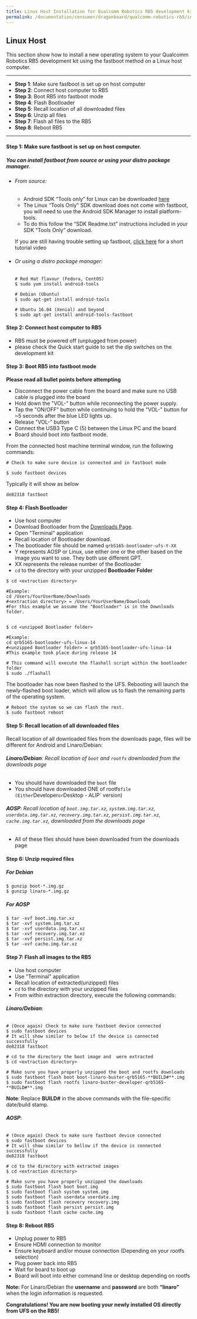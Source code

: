 ---title: Linux Host Installation for Qualcomm Robotics RB5 development kitpermalink: /documentation/consumer/dragonboard/qualcomm-robotics-rb5/installation/linux-fastboot.md.html---## Linux HostThis section show how to install a new operating system to your Qualcomm Robotics RB5 development kit using the fastboot method on a Linux host computer.***- **Step 1**: Make sure fastboot is set up on host computer- **Step 2**: Connect host computer to RB5- **Step 3**: Boot RB5 into fastboot mode- **Step 4**: Flash Bootloader- **Step 5**: Recall location of all downloaded files- **Step 6**: Unzip all files- **Step 7**: Flash all files to the RB5- **Step 8**: Reboot RB5***#### **Step 1**: Make sure fastboot is set up on host computer.##### You can install fastboot from source or using your distro package manager.- ###### From source:  - Android SDK “Tools only” for Linux can be downloaded <a href="https://developer.android.com/studio/releases/platform-tools.html" target="_blank">here</a>  - The Linux “Tools Only” SDK download does not come with fastboot, you will need to use the Android SDK Manager to install platform-tools.  - To do this follow the “SDK Readme.txt” instructions included in your SDK “Tools Only” download.  If you are still having trouble setting up fastboot, <a href="https://youtu.be/W_zlydVBftA" target="_blank">click here</a> for a short tutorial video- ###### Or using a distro package manager:  ```  # Red Hat flavour (Fedora, CentOS)  $ sudo yum install android-tools  # Debian (Ubuntu)  $ sudo apt-get install android-tools  # Ubuntu 16.04 (Xenial) and beyond  $ sudo apt-get install android-tools-fastboot  ```#### **Step 2**: Connect host computer to RB5- RB5 must be powered off (unplugged from power)- please check the Quick start guide to set the dip switches on the development kit#### **Step 3**: Boot RB5 into fastboot mode**Please read all bullet points before attempting**- Disconnect the power cable from the board and make sure no USB cable is plugged into the board- Hold down the "VOL-" button while reconnecting the power supply.- Tap the "ON/OFF" button while continuing to hold the "VOL-" button for ~5 seconds after the blue LED lights up.- Release "VOL-" button- Connect the USB3 Type C (5) between the Linux PC and the board- Board should boot into fastboot mode.From the connected host machine terminal window, run the following commands:```shell# Check to make sure device is connected and in fastboot mode$ sudo fastboot devices```Typically it will show as below```shellde82318	fastboot```#### **Step 4**: Flash Bootloader- Use host computer- Download Bootloader from the [Downloads Page](../downloads/).- Open "Terminal" application- Recall location of Bootloader download.- The bootloader file should be named `qrb5165-bootloader-ufs-Y-XX`- Y represents AOSP or Linux, use either one or the other based on the image you want to use. They both use different GPT.- XX represents the release number of the Bootloader- `cd` to the directory with your unzipped **Bootloader Folder**```shell$ cd <extraction directory>#Example:cd /Users/YourUserName/Downloads#<extraction directory> = /Users/YourUserName/Downloads#For this example we assume the "Bootloader" is in the Downloads folder.$ cd <unzipped Bootloader folder>#Example:cd qrb5165-bootloader-ufs-linux-14#<unzipped Bootloader folder> = qrb5165-bootloader-ufs-linux-14#This example took place during release 14# This command will execute the flashall script within the bootloader folder$ sudo ./flashall```The bootloader has now been flashed to the UFS.  Rebooting willlaunch the newly-flashed boot loader, which will allow us to flashthe remaining parts of the operating system.```shell# Reboot the system so we can flash the rest.$ sudo fastboot reboot```#### **Step 5**: Recall location of all downloaded filesRecall location of all downloaded files from the downloads page, files will be different for Android and Linaro/Debian:###### **Linaro/Debian**: Recall location of `boot` and `rootfs` downloaded from the downloads page- You should have downloaded the `boot` file- You should have downloaded ONE of rootfs` file (Either `Developer` or `Desktop - ALIP` version)###### **AOSP**: Recall location of `boot.img.tar.xz`, `system.img.tar.xz`, `userdata.img.tar.xz`, `recovery.img.tar.xz`, `persist.img.tar.xz`, `cache.img.tar.xz`, downloaded from the downloads page- All of these files should have been downloaded from the downloads page#### **Step 6**: Unzip required files##### For Debian```shell$ gunzip boot-*.img.gz$ gunzip linaro-*.img.gz```##### For AOSP```shell$ tar -xvf boot.img.tar.xz$ tar -xvf system.img.tar.xz$ tar -xvf userdata.img.tar.xz$ tar -xvf recovery.img.tar.xz$ tar -xvf persist.img.tar.xz$ tar -xvf cache.img.tar.xz```#### **Step 7**: Flash all images to the RB5- Use host computer- Use "Terminal" application- Recall location of extracted(unzipped) files- `cd` to the directory with your unzipped files- From within extraction directory, execute the following commands:###### **Linaro/Debian**:```shell# (Once again) Check to make sure fastboot device connected$ sudo fastboot devices# It will show similar to below if the device is connected successfullyde82318	fastboot# cd to the directory the boot image and  were extracted$ cd <extraction directory># Make sure you have properly unzipped the boot and rootfs downloads$ sudo fastboot flash boot boot-linaro-buster-qrb5165-**BUILD#**.img$ sudo fastboot flash rootfs linaro-buster-developer-qrb5165-**BUILD#**.img```**Note**: Replace **BUILD#** in the above commands with the file-specific date/build stamp.###### **AOSP**:```shell# (Once again) Check to make sure fastboot device connected$ sudo fastboot devices# It will show similar to bellow if the device is connected successfullyde82318	fastboot# cd to the directory with extracted images$ cd <extraction directory># Make sure you have properly unzipped the downloads$ sudo fastboot flash boot boot.img$ sudo fastboot flash system system.img$ sudo fastboot flash userdata userdata.img$ sudo fastboot flash recovery recovery.img$ sudo fastboot flash persist persist.img$ sudo fastboot flash cache cache.img```#### **Step 8**: Reboot RB5- Unplug power to RB5- Ensure HDMI connection to monitor- Ensure keyboard and/or mouse connection (Depending on your rootfs selection)- Plug power back into RB5- Wait for board to boot up- Board will boot into either command line or desktop depending on rootfs**Note:** For Linaro/Debian the **username** and **password** are both **“linaro”** when the login information is requested.**Congratulations! You are now booting your newly installed OS directly from UFS on the RB5!**